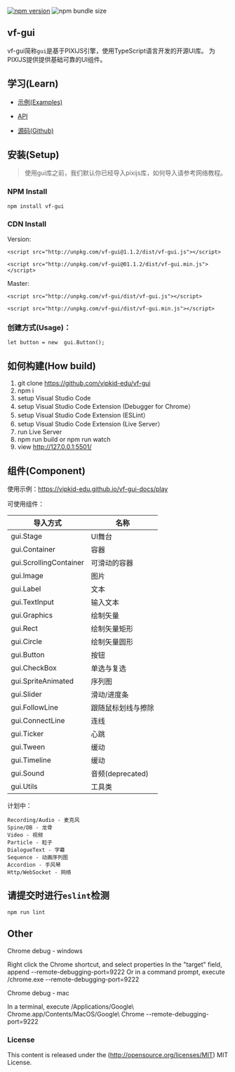 [![npm version](https://badge.fury.io/js/vf-gui.svg)](https://badge.fury.io/js/vf-gui)
![npm bundle size](https://img.shields.io/bundlephobia/minzip/vf-gui)

## vf-gui

vf-gui简称`gui`是基于PIXIJS引擎，使用TypeScript语言开发的开源UI库。 为PIXIJS提供提供基础可靠的UI组件。


## 学习(Learn) 

* [示例(Examples)](https://vipkid-edu.github.io/vf-gui-docs/play)

* [API](https://vipkid-edu.github.io/vf-gui-docs/api)

* [源码(Github)](https://github.com/vipkid-edu/vf-gui/)


## 安装(Setup) 

>使用gui库之前，我们默认你已经导入pixijs库，如何导入请参考网络教程。

### NPM Install

    npm install vf-gui

### CDN Install
    
Version:

    <script src="http://unpkg.com/vf-gui@1.1.2/dist/vf-gui.js"></script>
    
    <script src="http://unpkg.com/vf-gui@01.1.2/dist/vf-gui.min.js"></script>

Master:

    <script src="http://unpkg.com/vf-gui/dist/vf-gui.js"></script>

    <script src="http://unpkg.com/vf-gui/dist/vf-gui.min.js"></script>

### 创建方式(Usage)：

    let button = new  gui.Button();


## 如何构建(How build)

1. git clone https://github.com/vipkid-edu/vf-gui
1. npm i
1. setup Visual Studio Code
1. setup Visual Studio Code Extension (Debugger for Chrome）
1. setup Visual Studio Code Extension (ESLint）
1. setup Visual Studio Code Extension (Live Server）
1. run Live Server
1. npm run build or npm run watch
1. view http://127.0.0.1:5501/


## 组件(Component)

使用示例：https://vipkid-edu.github.io/vf-gui-docs/play

可使用组件：

| 导入方式    |      名称       |
|----------|-------------|
| gui.Stage |  UI舞台 |
| gui.Container | 容器 |
| gui.ScrollingContainer | 可滑动的容器 |
| gui.Image | 图片 |
| gui.Label | 文本 |
| gui.TextInput | 输入文本 |
| gui.Graphics | 绘制矢量 |
| gui.Rect | 绘制矢量矩形 |
| gui.Circle | 绘制矢量圆形 |
| gui.Button | 按钮 |
| gui.CheckBox | 单选与复选 |
| gui.SpriteAnimated | 序列图 |
| gui.Slider | 滑动/进度条 |
| gui.FollowLine | 跟随鼠标划线与擦除 |
| gui.ConnectLine | 连线 |
| gui.Ticker | 心跳 |
| gui.Tween | 缓动 |
| gui.Timeline | 缓动 |
| gui.Sound | 音频(deprecated) |
| gui.Utils | 工具类 |


计划中：

    Recording/Audio - 麦克风
    Spine/DB - 龙骨
    Video - 视频
    Particle - 粒子
    DialogueText - 字幕
    Sequence - 动画序列图
    Accordion - 手风琴
    Http/WebSocket - 网络


## 请提交时进行`eslint`检测

    npm run lint


## Other

Chrome debug - windows

Right click the Chrome shortcut, and select properties
In the "target" field, append --remote-debugging-port=9222
Or in a command prompt, execute <path to chrome>/chrome.exe --remote-debugging-port=9222

Chrome debug - mac

In a terminal, execute /Applications/Google\ Chrome.app/Contents/MacOS/Google\ Chrome --remote-debugging-port=9222

### License

This content is released under the (http://opensource.org/licenses/MIT) MIT License.
